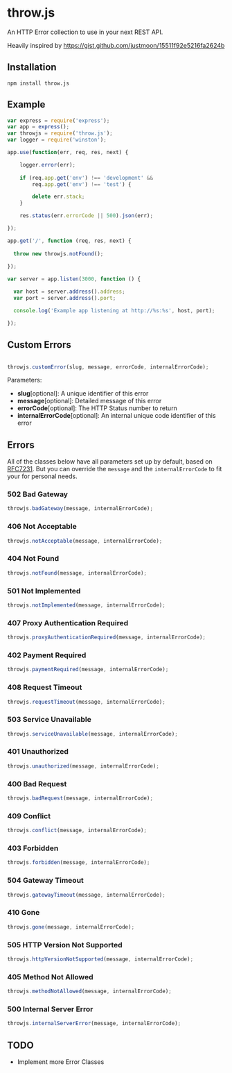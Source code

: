 # throw.js
An HTTP Error collection to use in your next REST API.

Heavily inspired by https://gist.github.com/justmoon/15511f92e5216fa2624b

## Installation
```
npm install throw.js
```

## Example
```javascript
var express = require('express');
var app = express();
var throwjs = require('throw.js');
var logger = require('winston');

app.use(function(err, req, res, next) {

    logger.error(err);
    
    if (req.app.get('env') !== 'development' &&
        req.app.get('env') !== 'test') {

        delete err.stack;
    }

    res.status(err.errorCode || 500).json(err);

});

app.get('/', function (req, res, next) {
  
  throw new throwjs.notFound();
  
});

var server = app.listen(3000, function () {

  var host = server.address().address;
  var port = server.address().port;

  console.log('Example app listening at http://%s:%s', host, port);

});
```

## Custom Errors

```javascript

throwjs.customError(slug, message, errorCode, internalErrorCode);

```

Parameters:
* **slug**[optional]: A unique identifier of this error
* **message**[optional]: Detailed message of this error
* **errorCode**[optional]: The HTTP Status number to return
* **internalErrorCode**[optional]: An internal unique code identifier of this error

## Errors

All of the classes below have all parameters set up by default, based on [RFC7231](http://tools.ietf.org/html/rfc7231). 
But you can override the `message` and the `internalErrorCode` to fit your for personal needs.

### 502 Bad Gateway
```javascript
throwjs.badGateway(message, internalErrorCode);
```

### 406 Not Acceptable
```javascript
throwjs.notAcceptable(message, internalErrorCode);
```

### 404 Not Found
```javascript
throwjs.notFound(message, internalErrorCode);
```

### 501 Not Implemented
```javascript
throwjs.notImplemented(message, internalErrorCode);
```

### 407 Proxy Authentication Required
```javascript
throwjs.proxyAuthenticationRequired(message, internalErrorCode);
```

### 402 Payment Required
```javascript
throwjs.paymentRequired(message, internalErrorCode);
```

### 408 Request Timeout
```javascript
throwjs.requestTimeout(message, internalErrorCode);
```

### 503 Service Unavailable
```javascript
throwjs.serviceUnavailable(message, internalErrorCode);
```

### 401 Unauthorized
```javascript
throwjs.unauthorized(message, internalErrorCode);
```

### 400 Bad Request
```javascript
throwjs.badRequest(message, internalErrorCode);
```

### 409 Conflict
```javascript
throwjs.conflict(message, internalErrorCode);
```

### 403 Forbidden
```javascript
throwjs.forbidden(message, internalErrorCode);
```

### 504 Gateway Timeout
```javascript
throwjs.gatewayTimeout(message, internalErrorCode);
```

### 410 Gone
```javascript
throwjs.gone(message, internalErrorCode);
```

### 505 HTTP Version Not Supported
```javascript
throwjs.httpVersionNotSupported(message, internalErrorCode);
```

### 405 Method Not Allowed
```javascript
throwjs.methodNotAllowed(message, internalErrorCode);
```

### 500 Internal Server Error
```javascript
throwjs.internalServerError(message, internalErrorCode);
```

## TODO
* Implement more Error Classes
